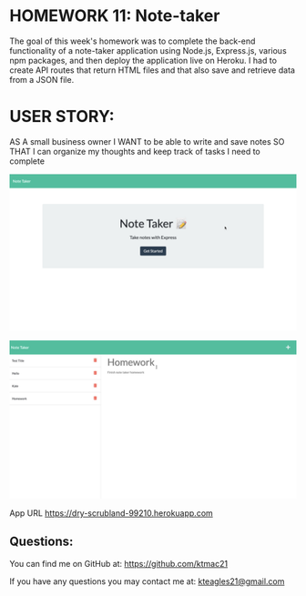 # HOMEWORK 11: Note-taker

The goal of this week's homework was to complete the back-end functionality of a note-taker application using Node.js, Express.js, various npm packages, and then deploy the application live on Heroku. I had to create API routes that return HTML files and that also save and retrieve data from a JSON file. 

# USER STORY:

AS A small business owner
I WANT to be able to write and save notes
SO THAT I can organize my thoughts and keep track of tasks I need to complete

![](images/homepage.jpeg)

![](images/note.jpeg)

App URL https://dry-scrubland-99210.herokuapp.com

## Questions:

You can find me on GitHub at: https://github.com/ktmac21

If you have any questions you may contact me at: kteagles21@gmail.com






